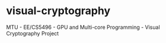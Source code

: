 # visual-cryptography
MTU - EE/CS5496 - GPU and Multi-core Programming - Visual Cryptography Project
